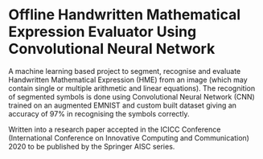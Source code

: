 # Offline Handwritten Mathematical Expression Evaluator Using Convolutional Neural Network

A machine learning based project to segment, recognise and evaluate Handwritten Mathematical Expression (HME) from an image (which may contain single or multiple arithmetic and linear equations).
The recognition of segmented symbols is done using Convolutional Neural Network (CNN) trained on an augmented EMNIST and custom built dataset giving an accuracy of 97% in recognising the symbols correctly.


Written into a research paper accepted in the ICICC Conference (International Conference on Innovative Computing and Communication) 2020 to be published by the Springer AISC series.
